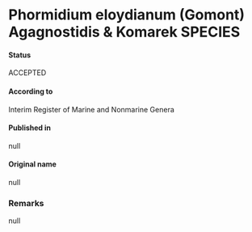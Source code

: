 # Phormidium eloydianum (Gomont) Agagnostidis & Komarek SPECIES

#### Status
ACCEPTED

#### According to
Interim Register of Marine and Nonmarine Genera

#### Published in
null

#### Original name
null

### Remarks
null